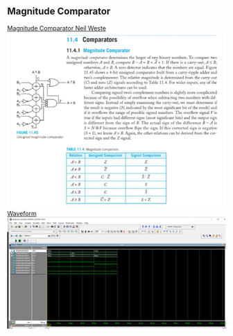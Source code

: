 ## Magnitude Comparator
[Magnitude Comparator Neil Weste](schematic.jpg)<br>
![Magnitude Comparator Neil Weste](schematic.jpg)<br>
[Waveform](magnitudecomp.png)<br>
![Waveform](magnitudecomp.png)<br>
